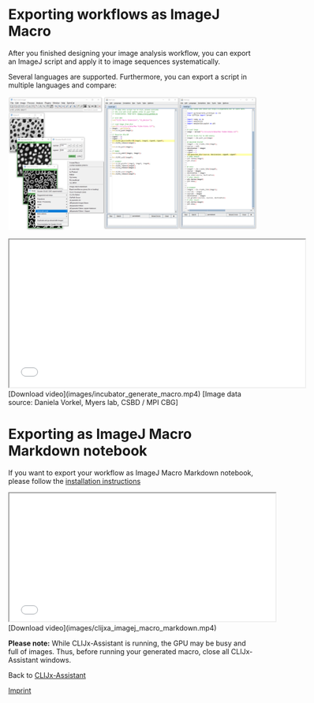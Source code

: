 # Exporting workflows as ImageJ Macro
After you finished designing your image analysis workflow, you can export an ImageJ script and apply it to image sequences systematically.

Several languages are supported. Furthermore, you can export a script in multiple languages and compare:

![Image](images/script_language_comparison.png)

<iframe src="images/incubator_generate_macro.mp4" width="600" height="300"></iframe>
[Download video](images/incubator_generate_macro.mp4) [Image data source: Daniela Vorkel, Myers lab, CSBD / MPI CBG]

# Exporting as ImageJ Macro Markdown notebook
If you want to export your workflow as ImageJ Macro Markdown notebook, please follow the 
[installation instructions](https://clij.github.io/assistant/installation#ijmmd)
<iframe src="images/clijxa_imagej_macro_markdown.mp4" width="540" height="260"></iframe>
[Download video](images/clijxa_imagej_macro_markdown.mp4)


**Please note:** While CLIJx-Assistant is running, the GPU may be busy and full of images. 
Thus, before running your generated macro, close all CLIJx-Assistant windows.

Back to [CLIJx-Assistant](https://clij.github.io/assistant)

[Imprint](https://clij.github.io/imprint)

